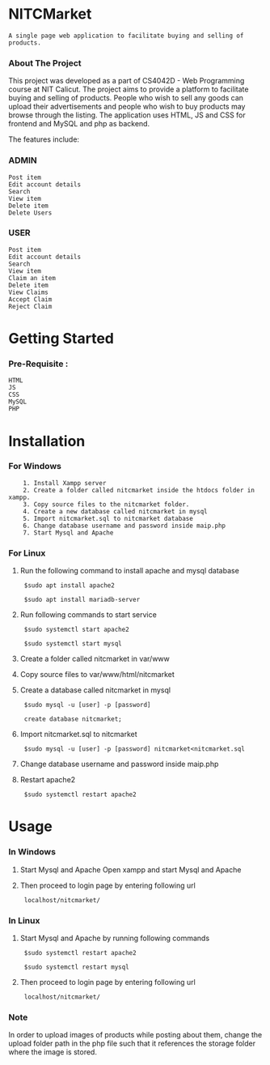 # NITCMarket

    A single page web application to facilitate buying and selling of products.

### About The Project

This project was developed as a part of CS4042D - Web Programming course at NIT Calicut. The project aims to provide a platform to facilitate buying and selling of products. People who wish to sell any goods can upload their advertisements and people who wish to buy products may browse through the listing. The application uses HTML, JS and CSS for frontend and MySQL and php as backend.


The features include:

### ADMIN

    Post item
    Edit account details
    Search
    View item
    Delete item
    Delete Users

###    USER

    Post item
    Edit account details
    Search
    View item
    Claim an item
    Delete item
    View Claims
    Accept Claim
    Reject Claim


# Getting Started

### Pre-Requisite :
    HTML
    JS
    CSS
    MySQL
    PHP     

  
# Installation         

### For Windows

        1. Install Xampp server
        2. Create a folder called nitcmarket inside the htdocs folder in xampp.
        3. Copy source files to the nitcmarket folder.
        4. Create a new database called nitcmarket in mysql
        5. Import nitcmarket.sql to nitcmarket database
        6. Change database username and password inside maip.php
        7. Start Mysql and Apache

### For Linux

1. Run the following command to install apache and mysql database
         
        $sudo apt install apache2
		         
        $sudo apt install mariadb-server

2. Run following commands to start service
        
        $sudo systemctl start apache2
		        
        $sudo systemctl start mysql

3. Create a folder called nitcmarket in var/www

4. Copy source files to var/www/html/nitcmarket

5. Create a database called nitcmarket in mysql
		       
        $sudo mysql -u [user] -p [password]
		       
        create database nitcmarket;

6. Import nitcmarket.sql to nitcmarket
	
        $sudo mysql -u [user] -p [password] nitcmarket<nitcmarket.sql

7. Change database username and password inside maip.php

8. Restart apache2
	
        $sudo systemctl restart apache2


# Usage

### In Windows
1. Start Mysql and Apache
	Open xampp and start Mysql and Apache

2. Then proceed to login page by entering following url
			
        localhost/nitcmarket/

### In Linux
1. Start Mysql and Apache by running following commands
			
        $sudo systemctl restart apache2
		
        $sudo systemctl restart mysql

2. Then proceed to login page by entering following url
			    
        localhost/nitcmarket/


### Note

In order to upload images of products while posting about them, change the upload folder path in the php file such that it references the storage folder where the image is stored.                             

